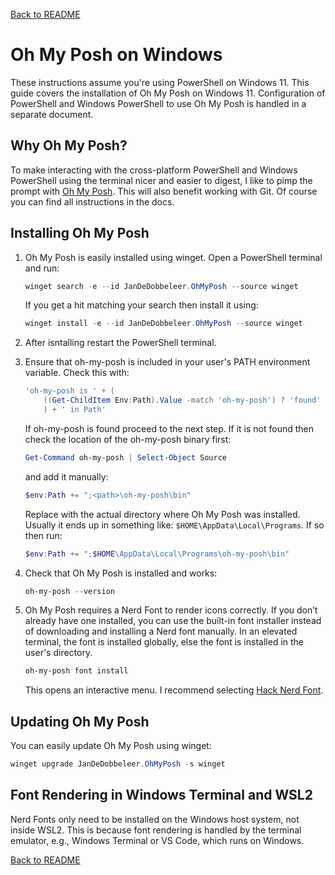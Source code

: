 <a href="../README.md">Back to README</a>

# Oh My Posh on Windows

These instructions assume you're using PowerShell on Windows 11. This guide covers the installation of Oh My Posh on Windows 11. Configuration of PowerShell and Windows PowerShell to use Oh My Posh is handled in a separate document.

## Why Oh My Posh?

To make interacting with the cross-platform PowerShell and Windows PowerShell using the terminal nicer and easier to digest, I like to pimp the prompt with [Oh My Posh](https://ohmyposh.dev/). This will also benefit working with Git. Of course you can find all instructions in the docs.

## Installing Oh My Posh

1. Oh My Posh is easily installed using winget. Open a PowerShell terminal and run:

    ```powershell
    winget search -e --id JanDeDobbeleer.OhMyPosh --source winget
    ```

    If you get a hit matching your search then install it using:

    ```powershell
    winget install -e --id JanDeDobbeleer.OhMyPosh --source winget
    ```

2. After isntalling restart the PowerShell terminal.

3. Ensure that oh-my-posh is included in your user's PATH environment variable. Check this with:

    ```powershell
    'oh-my-posh is ' + (
        ((Get-ChildItem Env:Path).Value -match 'oh-my-posh') ? 'found' : 'not found'
        ) + ' in Path'
    ```

    If oh-my-posh is found proceed to the next step. If it is not found then check the location of the oh-my-posh binary first:

    ```powershell
    Get-Command oh-my-posh | Select-Object Source
    ```

    and add it manually:

    ```powershell
    $env:Path += ";<path>\oh-my-posh\bin"
    ```

    Replace <path> with the actual directory where Oh My Posh was installed. Usually it ends up in something like: `$HOME\AppData\Local\Programs`. If so then run:

    ```powershell
    $env:Path += ";$HOME\AppData\Local\Programs\oh-my-posh\bin"
    ```

4. Check that Oh My Posh is installed and works:

    ```powershell
    oh-my-posh --version
    ```

5. Oh My Posh requires a Nerd Font to render icons correctly. If you don’t already have one installed, you can use the built-in font installer instead of downloading and installing a Nerd font manually. In an elevated terminal, the font is installed globally, else the font is installed in the user's directory.
   
    ```powershell
    oh-my-posh font install
    ```

    This opens an interactive menu. I recommend selecting [Hack Nerd Font](https://www.nerdfonts.com/font-downloads).


## Updating Oh My Posh

You can easily update Oh My Posh using winget:

```powershell
winget upgrade JanDeDobbeleer.OhMyPosh -s winget
```


## Font Rendering in Windows Terminal and WSL2

Nerd Fonts only need to be installed on the Windows host system, not inside WSL2. This is because font rendering is handled by the terminal emulator, e.g., Windows Terminal or VS Code, which runs on Windows.

<a href="../README.md">Back to README</a>